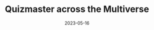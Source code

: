 ---
layout: normal-quiz
title:  "Quizmaster across the Multiverse"
date: "2023-05-16"
categories:
  - Questions
---